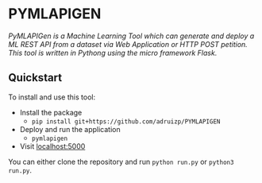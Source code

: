 # PYMLAPIGEN

*PyMLAPIGen is a Machine Learning Tool which can generate and deploy a ML REST API from a dataset via Web Application or HTTP POST petition. This tool is written in Pythong using the micro framework Flask.*

## Quickstart

To install and use this tool:

* Install the package
    * `pip install git+https://github.com/adruizp/PYMLAPIGEN`
* Deploy and run the application
    * `pymlapigen`
* Visit [localhost:5000](http://localhost:5000)

You can either clone the repository and run `python run.py` or `python3 run.py`.

